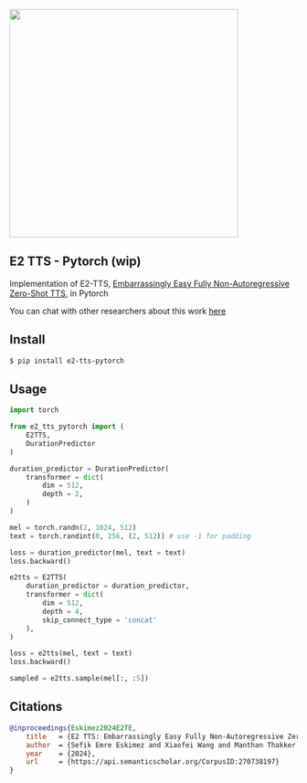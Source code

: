 
<img src="./e2-tts.png" width="400px"></img>

## E2 TTS - Pytorch (wip)

Implementation of E2-TTS, <a href="https://arxiv.org/abs/2406.18009v1">Embarrassingly Easy Fully Non-Autoregressive Zero-Shot TTS</a>, in Pytorch

You can chat with other researchers about this work <a href="https://discord.gg/XXHAarGSEH">here</a>

## Install

```bash
$ pip install e2-tts-pytorch
```

## Usage

```python
import torch

from e2_tts_pytorch import (
    E2TTS,
    DurationPredictor
)

duration_predictor = DurationPredictor(
    transformer = dict(
        dim = 512,
        depth = 2,
    )
)

mel = torch.randn(2, 1024, 512)
text = torch.randint(0, 256, (2, 512)) # use -1 for padding

loss = duration_predictor(mel, text = text)
loss.backward()

e2tts = E2TTS(
    duration_predictor = duration_predictor,
    transformer = dict(
        dim = 512,
        depth = 4,
        skip_connect_type = 'concat'
    ),
)

loss = e2tts(mel, text = text)
loss.backward()

sampled = e2tts.sample(mel[:, :5])

```

## Citations

```bibtex
@inproceedings{Eskimez2024E2TE,
    title   = {E2 TTS: Embarrassingly Easy Fully Non-Autoregressive Zero-Shot TTS},
    author  = {Sefik Emre Eskimez and Xiaofei Wang and Manthan Thakker and Canrun Li and Chung-Hsien Tsai and Zhen Xiao and Hemin Yang and Zirun Zhu and Min Tang and Xu Tan and Yanqing Liu and Sheng Zhao and Naoyuki Kanda},
    year    = {2024},
    url     = {https://api.semanticscholar.org/CorpusID:270738197}
}
```
